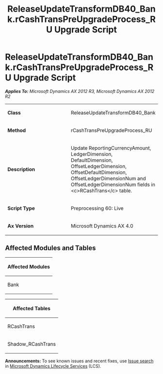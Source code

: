 ﻿---
title: ReleaseUpdateTransformDB40_Bank.rCashTransPreUpgradeProcess_RU Upgrade Script
TOCTitle: ReleaseUpdateTransformDB40_Bank.rCashTransPreUpgradeProcess_RU Upgrade Script
ms:assetid: 713a3c40-f17c-15fb-d650-de8f001a779a
ms:mtpsurl: https://msdn.microsoft.com/en-us/library/JJ685795(v=AX.60)
ms:contentKeyID: 49708995
ms.date: 05/18/2015
mtps_version: v=AX.60
---

# ReleaseUpdateTransformDB40\_Bank.rCashTransPreUpgradeProcess\_RU Upgrade Script 


_**Applies To:** Microsoft Dynamics AX 2012 R3, Microsoft Dynamics AX 2012 R2_

<table>
<colgroup>
<col style="width: 50%" />
<col style="width: 50%" />
</colgroup>
<tbody>
<tr class="odd">
<td><p><strong>Class</strong></p></td>
<td><p>ReleaseUpdateTransformDB40_Bank</p></td>
</tr>
<tr class="even">
<td><p><strong>Method</strong></p></td>
<td><p>rCashTransPreUpgradeProcess_RU</p></td>
</tr>
<tr class="odd">
<td><p><strong>Description</strong></p></td>
<td><p>Update ReportingCurrencyAmount, LedgerDimension, DefaultDimension, OffsetLedgerDimension, OffsetDefaultDimension, OffsetLedgerDimensionNum and OffsetLedgerDimensionNum fields in &lt;c&gt;RCashTrans&lt;/c&gt; table.</p></td>
</tr>
<tr class="even">
<td><p><strong>Script Type</strong></p></td>
<td><p>Preprocessing 60: Live</p></td>
</tr>
<tr class="odd">
<td><p><strong>Ax Version</strong></p></td>
<td><p>Microsoft Dynamics AX 4.0</p></td>
</tr>
</tbody>
</table>


## Affected Modules and Tables

<table>
<colgroup>
<col style="width: 100%" />
</colgroup>
<thead>
<tr class="header">
<th><p>Affected Modules</p></th>
</tr>
</thead>
<tbody>
<tr class="odd">
<td><p>Bank</p></td>
</tr>
</tbody>
</table>


<table>
<colgroup>
<col style="width: 100%" />
</colgroup>
<thead>
<tr class="header">
<th><p>Affected Tables</p></th>
</tr>
</thead>
<tbody>
<tr class="odd">
<td><p>RCashTrans</p></td>
</tr>
<tr class="even">
<td><p>Shadow_RCashTrans</p></td>
</tr>
</tbody>
</table>

  
**Announcements:** To see known issues and recent fixes, use [Issue search](http://go.microsoft.com/fwlink/?linkid=389258) in [Microsoft Dynamics Lifecycle Services](http://go.microsoft.com/fwlink/?linkid=306505) (LCS).

